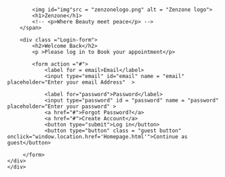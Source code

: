 # 
<!DOCTYPE html>
<html lang="en">
<head>
    <meta charset="UTF-8">
    <meta name="viewport" content="width=device-width, initial-scale=1.0">
    <title>Zenzone: Where Beauty meet peace</title>
    <link href="Login.css" rel="stylesheet">
    <link rel="icon" href="zenzonelogo.png">
    <script src="Login.js"></script>
</head>
<body >
    <div class = "holder">
        <span class = "heading">
            
            <img id="img"src = "zenzonelogo.png" alt = "Zenzone logo">
            <h1>Zenzone</h1>
            <!-- <p>Where Beauty meet peace</p> -->
        </span>

        <div class ="Login-form">
            <h2>Welcome Back</h2>
            <p >Please log in to Book your appointment</p>

            <form action ="#">
                <label for = email>Email</label>
                <input type="email" id="email" name = "email" placeholder="Enter your email Address"  >

                <label for="password">Password</label>
                <input type="password" id = "password" name = "password" placeholder="Enter your password" >
                <a href="#">Forgot Password?</a>
                <a href="#">Create Account</a>
                <button type="submit">Log in</button>
                <button type="button" class = "guest button" onclick="window.location.href='Homepage.html'">Continue as guest</button>

         </form>
    </div>
    </div>
</body>
</html>
